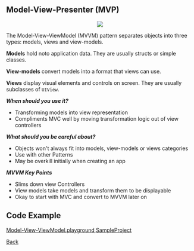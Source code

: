 ##  Model-View-Presenter (MVP)

<p align="center">
  <image src="images/mvvm.png"></image>
</p>



The Model-View-ViewModel (MVVM) pattern separates objects into three types: models, views and view-models.

<b>Models</b> hold noto application data. They are usually structs or simple classes.

<b>View-models</b>  convert models into a format that views can use.

<b>Views</b> display visual elements and controls on screen. They are usually subclasses of `UIView`.

***When should you use it?***

- Transforming models into view representation
- Compliments MVC well by moving transformation logic out of view controllers

***What should you be careful about?***

- Objects won't always fit into models, view-models or views categories
- Use with other Patterns
- May be overkill initially when creating an app

***MVVM Key Points***

- Slims down view Controllers
- View models take models and transform them to be displayable
- Okay to start with MVC and convert to MVVM later on

## Code Example
[Model-View-ViewModel.playground],[SampleProject]

[Model-View-ViewModel.playground]: ../samples/DesignPatternsPlayGround/Model-View-ViewModel.playground "Model-View-ViewModel.playground"


[SampleProject]: ../samples/MVVM-pattern/ "SampleProject"






[Back]

[Back]: ../README.md "Back"
